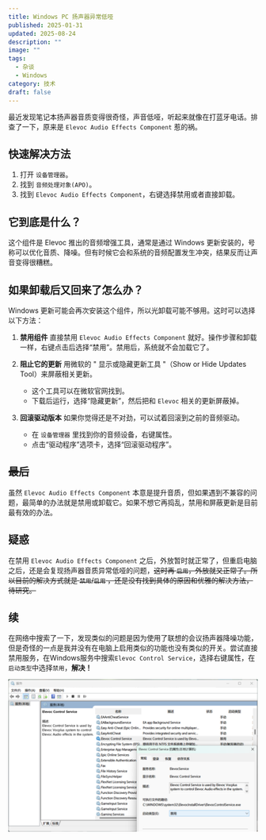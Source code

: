 ```yaml
---
title: Windows PC 扬声器异常低哑
published: 2025-01-31
updated: 2025-08-24
description: ""
image: ""
tags:
  - 杂谈
  - Windows
category: 技术
draft: false
---
```


最近发现笔记本扬声器音质变得很奇怪，声音低哑，听起来就像在打蓝牙电话。排查了一下，原来是 `Elevoc Audio Effects Component` 惹的祸。

## 快速解决方法

1. 打开 `设备管理器`。
2. 找到 `音频处理对象(APO)`。
3. 找到 `Elevoc Audio Effects Component`，右键选择禁用或者直接卸载。

## 它到底是什么？

这个组件是 Elevoc 推出的音频增强工具，通常是通过 Windows 更新安装的，号称可以优化音质、降噪。但有时候它会和系统的音频配置发生冲突，结果反而让声音变得很糟糕。

## 如果卸载后又回来了怎么办？

Windows 更新可能会再次安装这个组件，所以光卸载可能不够用。这时可以选择以下方法：

1. **禁用组件** 直接禁用 `Elevoc Audio Effects Component` 就好。操作步骤和卸载一样，右键点击后选择“禁用”。禁用后，系统就不会加载它了。
    
2. **阻止它的更新** 用微软的 " 显示或隐藏更新工具 "（Show or Hide Updates Tool）来屏蔽相关更新。
    
    - 这个工具可以在微软官网找到。
    - 下载后运行，选择“隐藏更新”，然后把和 `Elevoc` 相关的更新屏蔽掉。
3. **回滚驱动版本** 如果你觉得还是不对劲，可以试着回滚到之前的音频驱动。
    
    - 在 `设备管理器` 里找到你的音频设备，右键属性。
    - 点击“驱动程序”选项卡，选择“回滚驱动程序”。

## ~~最后~~

虽然 `Elevoc Audio Effects Component` 本意是提升音质，但如果遇到不兼容的问题，最简单的办法就是禁用或卸载它。如果不想它再捣乱，禁用和屏蔽更新是目前最有效的办法。

## 疑惑

在禁用 `Elevoc Audio Effects Component` 之后，外放暂时就正常了，但重启电脑之后，还是会复现扬声器音质异常低哑的问题，~~这时再 `启用`，外放就又正常了。所以目前的解决方式就是 `禁用`/`启用` ，还是没有找到具体的原因和优雅的解决方法，待研究。~~

## 续

在网络中搜索了一下，发现类似的问题是因为使用了联想的会议扬声器降噪功能，但是奇怪的一点是我并没有在电脑上启用类似的功能也没有类似的开关。尝试直接禁用服务，在Windows服务中搜索`Elevoc Control Service`，选择右键属性，在`启动类型`中选择`禁用`，**解决！** 

![](assets/windows-pc-speaker-abnormally-low-and-muffled/IMG-20250824194355347.png)

